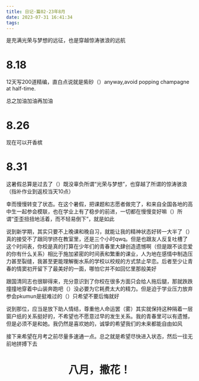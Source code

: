 ```yaml
---
title: 日记·篇02·23年8月
date: 2023-07-31 16:41:34
tags:
---
```

是充满光荣与梦想的远征，也是穿越惊涛骇浪的远航<!--more-->
<h1>8.18</h1>
<p>12天写200道精编，直白点说就是紫砂（）anyway,avoid popping champagne at half-time.<p>
<p>总之加油加油再加油<p>
<h1>8.26</h1>
<p>现在可以开香槟<p>
<h1>8.31</h1>
<p>这暑假总算是过去了（）既没辜负所谓“光荣与梦想”，也穿越了所谓的惊涛骇浪（指补作业到返校当天10点）<p>
<p>幸而慢慢转变了状态。在这个暑假，把课题和志愿者做完了，和来自全国各地的高中生一起参会模联，也在学业上有了稳步的前进，一切都在慢慢变好嘛（）所谓“歪歪扭扭地活着，而不轻易倒下”，就是如此<p>
<p>说到新学期，其实只要不上晚课和晚自习，就能让我的精神状态好转一大半了（）真的接受不了跟同学挤在教室里，还是三个小时qwq。但是也跟友人反复吐槽了这个时间表，你校是真的打算在少年们的青春里大肆创造遗憾啊（但是跟不谈恋爱的你有什么关系）相比于施加紧密的时间表和繁重的课业，人为地在感情中制造压力甚至裂缝，我甚至更能理解衡水系的学校以校规的方式禁止早恋。后者至少让青春的情窦初开留下了最美好的一面，哪怕它并不如回忆里那般美好<p>
<p>跟国清同志也很聊得来，充分意识到了你校在很多方面只会给人拖后腿，那就跌跌撞撞地穿着中山装奔跑吧（）没必要为它耗费太大的精力。但是迫于学业压力放弃参会pkumun是挺难过的（）只希望不要后悔就好<p>
<p>说到那位，应当是放下助人情结，尊重他人命运罢（雾）其实就保持这种隔着一层窗户纸的关系挺好的，不希望也不愿意过早的发生关系。我的青春里可以有遗憾，但是必须不是和她。我仍然是喜欢她的，诚挚的希望我们的未来都能自由如风<p>
<p>接下来希望在月考之前尽量多速通一点。总之就是希望尽快进入状态，然后一往无前地拼搏下去<p>
<center><h1>八月，撒花！</h1></center>
